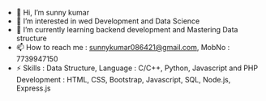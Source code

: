 - 👋 Hi, I’m sunny kumar
- 👀 I’m interested in wed Development and Data Science
- 🌱 I’m currently learning backend development and Mastering Data structure
- 📫 How to reach me : sunnykumar086421@gmail.com, MobNo : 7739947150
- ⚡ Skills :
  Data Structure, 
  Language : C/C++, Python, Javascript and PHP
  Development : HTML, CSS, Bootstrap, Javascript, SQL, Node.js, Express.js

<!---
sunnykumar77399/sunnykumar77399 is a ✨ special ✨ repository because its `README.md` (this file) appears on your GitHub profile.
You can click the Preview link to take a look at your changes.
--->
